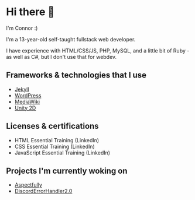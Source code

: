 # Hi there 👋

I'm Connor :)

I'm a 13-year-old self-taught fullstack web developer.

I have experience with HTML/CSS/JS, PHP, MySQL, and a little bit of Ruby - as well as C#, but I don't use that for webdev.

## Frameworks & technologies that I use
- [Jekyll](https://jekyllrb.com/)
- [WordPress](https://wordpress.com/)
- [MediaWiki](https://www.mediawiki.org/wiki/MediaWiki)
- [Unity 2D](https://unity.com/)

## Licenses & certifications
- HTML Essential Training (LinkedIn)
- CSS Essential Training (LinkedIn)
- JavaScript Essential Training (LinkedIn)

## Projects I'm currently woking on
- [Aspectfully](https://github.com/ConnorAhern/aspectfully)
- [DiscordErrorHandler2.0](https://github.com/ConnorAhern/discord-error-handler-2.0)
